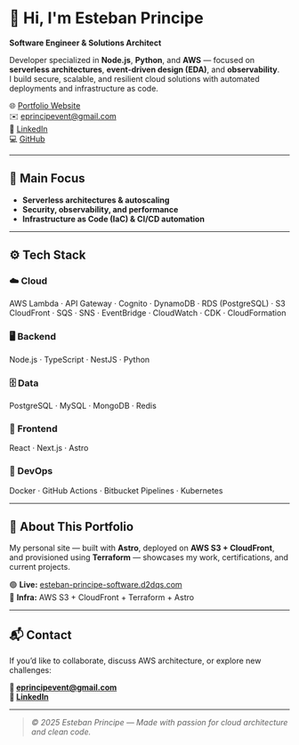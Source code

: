 # 👋 Hi, I'm Esteban Principe

**Software Engineer & Solutions Architect**

Developer specialized in **Node.js**, **Python**, and **AWS** — focused on **serverless architectures**, **event-driven design (EDA)**, and **observability**.  
I build secure, scalable, and resilient cloud solutions with automated deployments and infrastructure as code.

🌐 [Portfolio Website](https://esteban-principe-software.d2dqs.com)  
✉️ [eprincipevent@gmail.com](mailto:eprincipevent@gmail.com)  
💼 [LinkedIn](https://www.linkedin.com/in/esteban-principe-5b6525336/)  
💻 [GitHub](https://github.com/Miunmn)

---

## 🧭 Main Focus

- **Serverless architectures & autoscaling**
- **Security, observability, and performance**
- **Infrastructure as Code (IaC) & CI/CD automation**

---

## ⚙️ Tech Stack

### ☁️ Cloud
AWS Lambda · API Gateway · Cognito · DynamoDB · RDS (PostgreSQL) · S3  
CloudFront · SQS · SNS · EventBridge · CloudWatch · CDK · CloudFormation

### 🖥 Backend
Node.js · TypeScript · NestJS · Python

### 🗄 Data
PostgreSQL · MySQL · MongoDB · Redis

### 🧩 Frontend
React · Next.js · Astro

### 🧰 DevOps
Docker · GitHub Actions · Bitbucket Pipelines · Kubernetes

---

## 🚀 About This Portfolio

My personal site — built with **Astro**, deployed on **AWS S3 + CloudFront**, and provisioned using **Terraform** — showcases my work, certifications, and current projects.

🟢 **Live:** [esteban-principe-software.d2dqs.com](https://esteban-principe-software.d2dqs.com/en/)  
🧱 **Infra:** AWS S3 + CloudFront + Terraform + Astro

---

## 📬 Contact

If you’d like to collaborate, discuss AWS architecture, or explore new challenges:

**📧 eprincipevent@gmail.com**  
**🔗 [LinkedIn](https://www.linkedin.com/in/esteban-principe-5b6525336/)**

---

> _© 2025 Esteban Principe — Made with passion for cloud architecture and clean code._
